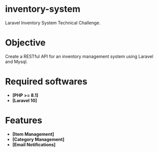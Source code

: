 # inventory-system
Laravel Inventory System Technical Challenge.

# Objective
Create a RESTful API for an inventory management system using Laravel and Mysql.

# Required softwares
- **[PHP >= 8.1]**
- **[Laravel 10]**

# Features
- **[Item Management]**
- **[Category Management]**
- **[Email Notifications]**